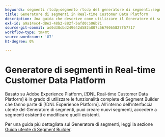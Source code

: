 ```yaml
---
keywords: segmenti rtcdp;segmento rtcdp del generatore di segmenti;segmento rtcdp
title: Generatore di segmenti in Real-time Customer Data Platform
description: Una guida che descrive come utilizzare il Generatore di segmenti.
exl-id: a9a14ec4-d8e2-48b2-882f-5afd0cb06b71
source-git-commit: ad0d38cbd249642d582a807c5679065827f57717
workflow-type: tm+mt
source-wordcount: '87'
ht-degree: 0%

---
```


# Generatore di segmenti in Real-time Customer Data Platform

Basato su Adobe Experience Platform, [!DNL Real-time Customer Data Platform] è in grado di utilizzare le funzionalità complete di Segment Builder che fanno parte di [!DNL Experience Platform]. All’interno dell’interfaccia utente del Generatore di segmenti, puoi creare nuovi segmenti, accedere a segmenti esistenti e modificare quelli esistenti.

Per una guida più dettagliata sul Generatore di segmenti, leggi la sezione [Guida utente di Segment Builder](../../segmentation/ui/segment-builder.md).
